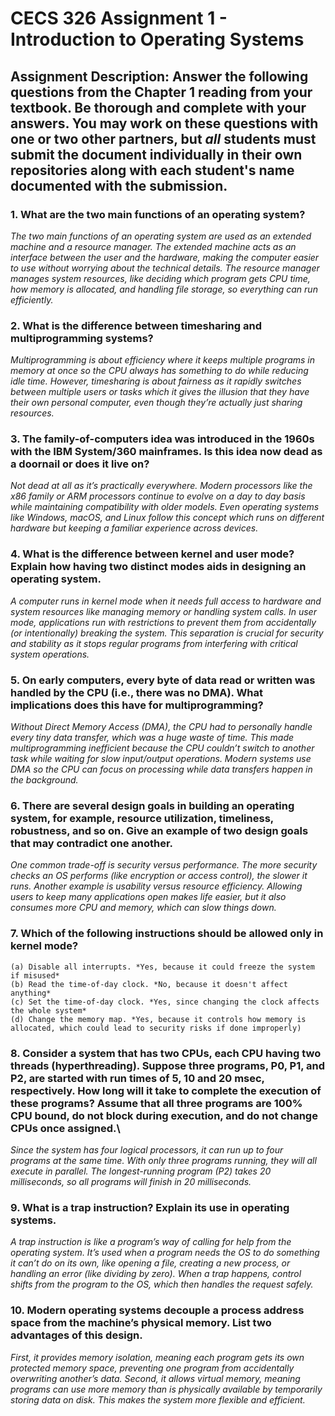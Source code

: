# CECS 326 Assignment 1 - Introduction to Operating Systems

## Assignment Description: Answer the following questions from the Chapter 1 reading from your textbook. Be thorough and complete with your answers. You may work on these questions with one or two other partners, but *all* students must submit the document individually in their own repositories along with each student's name documented with the submission.
 

### 1. What are the two main functions of an operating system?
*The two main functions of an operating system are used as an extended machine and a resource manager. The extended machine acts as an interface between the user and the hardware, making the computer easier to use without worrying about the technical details. The resource manager manages system resources, like deciding which program gets CPU time, how memory is allocated, and handling file storage, so everything can run efficiently.*

### 2. What is the difference between timesharing and multiprogramming systems?
*Multiprogramming is about efficiency where it keeps multiple programs in memory at once so the CPU always has something to do while reducing idle time. However, timesharing is about fairness as it rapidly switches between multiple users or tasks which it gives the illusion that they have their own personal computer, even though they’re actually just sharing resources.*

### 3. The family-of-computers idea was introduced in the 1960s with the IBM System/360 mainframes. Is this idea now dead as a doornail or does it live on?
*Not dead at all as it’s practically everywhere. Modern processors like the x86 family or ARM processors continue to evolve on a day to day basis while maintaining compatibility with older models. Even operating systems like Windows, macOS, and Linux follow this concept which runs on different hardware but keeping a familiar experience across devices.*

### 4. What is the difference between kernel and user mode? Explain how having two distinct modes aids in designing an operating system.
*A computer runs in kernel mode when it needs full access to hardware and system resources like managing memory or handling system calls. In user mode, applications run with restrictions to prevent them from accidentally (or intentionally) breaking the system. This separation is crucial for security and stability as it stops regular programs from interfering with critical system operations.*

### 5. On early computers, every byte of data read or written was handled by the CPU (i.e., there was no DMA). What implications does this have for multiprogramming?
*Without Direct Memory Access (DMA), the CPU had to personally handle every tiny data transfer, which was a huge waste of time. This made multiprogramming inefficient because the CPU couldn’t switch to another task while waiting for slow input/output operations. Modern systems use DMA so the CPU can focus on processing while data transfers happen in the background.*

### 6. There are several design goals in building an operating system, for example, resource utilization, timeliness, robustness, and so on. Give an example of two design goals that may contradict one another.
*One common trade-off is security versus performance. The more security checks an OS performs (like encryption or access control), the slower it runs. Another example is usability versus resource efficiency. Allowing users to keep many applications open makes life easier, but it also consumes more CPU and memory, which can slow things down.*

### 7. Which of the following instructions should be allowed only in kernel mode?
    (a) Disable all interrupts. *Yes, because it could freeze the system if misused*
    (b) Read the time-of-day clock. *No, because it doesn't affect anything*
    (c) Set the time-of-day clock. *Yes, since changing the clock affects the whole system*
    (d) Change the memory map. *Yes, because it controls how memory is allocated, which could lead to security risks if done improperly)

### 8. Consider a system that has two CPUs, each CPU having two threads (hyperthreading). Suppose three programs, P0, P1, and P2, are started with run times of 5, 10 and 20 msec, respectively. How long will it take to complete the execution of these programs? Assume that all three programs are 100% CPU bound, do not block during execution, and do not change CPUs once assigned.\
*Since the system has four logical processors, it can run up to four programs at the same time. With only three programs running, they will all execute in parallel. The longest-running program (P2) takes 20 milliseconds, so all programs will finish in 20 milliseconds.*

### 9. What is a trap instruction? Explain its use in operating systems.
*A trap instruction is like a program’s way of calling for help from the operating system. It’s used when a program needs the OS to do something it can’t do on its own, like opening a file, creating a new process, or handling an error (like dividing by zero). When a trap happens, control shifts from the program to the OS, which then handles the request safely.*

### 10. Modern operating systems decouple a process address space from the machine’s physical memory. List two advantages of this design.
_First, it provides memory isolation, meaning each program gets its own protected memory space, preventing one program from accidentally overwriting another’s data. Second, it allows virtual memory, meaning programs can use more memory than is physically available by temporarily storing data on disk. This makes the system more flexible and efficient._
